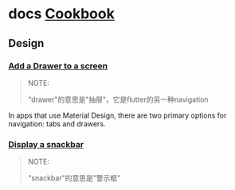 # docs [Cookbook](https://docs.flutter.dev/cookbook)

## Design

### [Add a Drawer to a screen](https://docs.flutter.dev/cookbook/design/drawer)

> NOTE: 
>
> "drawer"的意思是"抽屉"，它是flutter的另一种navigation

In apps that use Material Design, there are two primary options for navigation: tabs and drawers. 

### [Display a snackbar](https://docs.flutter.dev/cookbook/design/snackbars)

> NOTE: 
>
> "snackbar"的意思是"警示框"